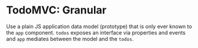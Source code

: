 # TodoMVC: Granular

Use a plain JS application data model (prototype) that is only ever known to the `app` component. `todos` exposes an interface via properties and events and `app` mediates between the model and the `todos`.

